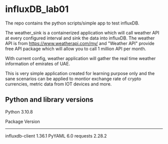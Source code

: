 # influxDB_lab01
The repo contains the python scripts/simple app to test influxDB.

The weather_sink is a containerized application which will call weather API at every configured interval and sink the data into influxDB. The weather API is from https://www.weatherapi.com/my/ and "Weather API" provide free API package which will allow you to call 1 million API per month.

With current config, weather application will gather the real time weather information of emirates of UAE.

This is very simple application created for learning purpose only and the sane scenarios can be applied to montior exchange rate of crypto currencies, metric data from IOT devices and more.


Python and library versions
---------------------------
Python 3.10.8

Package            Version
------------------ ---------
influxdb-client    1.36.1
PyYAML             6.0
requests           2.28.2